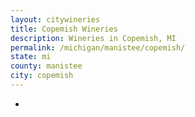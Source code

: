 ```yaml
---
layout: citywineries
title: Copemish Wineries
description: Wineries in Copemish, MI
permalink: /michigan/manistee/copemish/
state: mi
county: manistee
city: copemish
---
```

-

